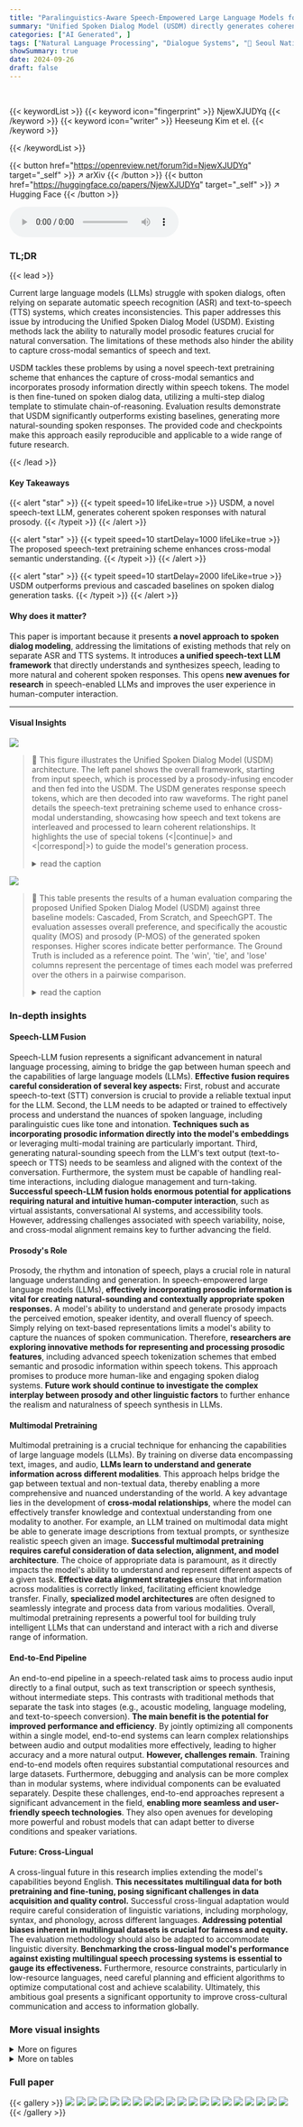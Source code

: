 ```yaml
---
title: "Paralinguistics-Aware Speech-Empowered Large Language Models for Natural Conversation"
summary: "Unified Spoken Dialog Model (USDM) directly generates coherent spoken responses with natural prosody, surpassing cascaded baselines and enhancing natural conversation in speech-enabled LLMs."
categories: ["AI Generated", ]
tags: ["Natural Language Processing", "Dialogue Systems", "🏢 Seoul National University",]
showSummary: true
date: 2024-09-26
draft: false
---
```


<br>

{{< keywordList >}}
{{< keyword icon="fingerprint" >}} NjewXJUDYq {{< /keyword >}}
{{< keyword icon="writer" >}} Heeseung Kim et el. {{< /keyword >}}
 
{{< /keywordList >}}

{{< button href="https://openreview.net/forum?id=NjewXJUDYq" target="_self" >}}
↗ arXiv
{{< /button >}}
{{< button href="https://huggingface.co/papers/NjewXJUDYq" target="_self" >}}
↗ Hugging Face
{{< /button >}}



<audio controls>
    <source src="https://ai-paper-reviewer.com/NjewXJUDYq/podcast.wav" type="audio/wav">
    Your browser does not support the audio element.
</audio>


### TL;DR


{{< lead >}}

Current large language models (LLMs) struggle with spoken dialogs, often relying on separate automatic speech recognition (ASR) and text-to-speech (TTS) systems, which creates inconsistencies. This paper addresses this issue by introducing the Unified Spoken Dialog Model (USDM).  Existing methods lack the ability to naturally model prosodic features crucial for natural conversation.  The limitations of these methods also hinder the ability to capture cross-modal semantics of speech and text.

USDM tackles these problems by using a novel speech-text pretraining scheme that enhances the capture of cross-modal semantics and incorporates prosody information directly within speech tokens.  The model is then fine-tuned on spoken dialog data, utilizing a multi-step dialog template to stimulate chain-of-reasoning.  Evaluation results demonstrate that USDM significantly outperforms existing baselines, generating more natural-sounding spoken responses.  The provided code and checkpoints make this approach easily reproducible and applicable to a wide range of future research.

{{< /lead >}}


#### Key Takeaways

{{< alert "star" >}}
{{< typeit speed=10 lifeLike=true >}} USDM, a novel speech-text LLM, generates coherent spoken responses with natural prosody. {{< /typeit >}}
{{< /alert >}}

{{< alert "star" >}}
{{< typeit speed=10 startDelay=1000 lifeLike=true >}} The proposed speech-text pretraining scheme enhances cross-modal semantic understanding. {{< /typeit >}}
{{< /alert >}}

{{< alert "star" >}}
{{< typeit speed=10 startDelay=2000 lifeLike=true >}} USDM outperforms previous and cascaded baselines on spoken dialog generation tasks. {{< /typeit >}}
{{< /alert >}}

#### Why does it matter?
This paper is important because it presents **a novel approach to spoken dialog modeling**, addressing the limitations of existing methods that rely on separate ASR and TTS systems.  It introduces **a unified speech-text LLM framework** that directly understands and synthesizes speech, leading to more natural and coherent spoken responses. This opens **new avenues for research** in speech-enabled LLMs and improves the user experience in human-computer interaction.

------
#### Visual Insights



![](https://ai-paper-reviewer.com/NjewXJUDYq/figures_1_1.jpg)

> 🔼 This figure illustrates the Unified Spoken Dialog Model (USDM) architecture. The left panel shows the overall framework, starting from input speech, which is processed by a prosody-infusing encoder and then fed into the USDM. The USDM generates response speech tokens, which are then decoded into raw waveforms.  The right panel details the speech-text pretraining scheme used to enhance cross-modal understanding, showcasing how speech and text tokens are interleaved and processed to learn coherent relationships.  It highlights the use of special tokens (<|continue|> and <|correspond|>) to guide the model's generation process.
> <details>
> <summary>read the caption</summary>
> Figure 1: Overview of our spoken dialog modeling approach (Left). All possible self-supervised learning objectives from our speech-text pretraining scheme. (Right)
> </details>





![](https://ai-paper-reviewer.com/NjewXJUDYq/tables_7_1.jpg)

> 🔼 This table presents the results of a human evaluation comparing the proposed Unified Spoken Dialog Model (USDM) against three baseline models: Cascaded, From Scratch, and SpeechGPT.  The evaluation assesses overall preference, and specifically the acoustic quality (MOS) and prosody (P-MOS) of the generated spoken responses.  Higher scores indicate better performance. The Ground Truth is included as a reference point.  The 'win', 'tie', and 'lose' columns represent the percentage of times each model was preferred over the others in a pairwise comparison.
> <details>
> <summary>read the caption</summary>
> Table 1: Human evaluation results of our model and the baselines. We report the MOS and P-MOS scores with a 95% confidence interval.
> </details>





### In-depth insights


#### Speech-LLM Fusion
Speech-LLM fusion represents a significant advancement in natural language processing, aiming to bridge the gap between human speech and the capabilities of large language models (LLMs).  **Effective fusion requires careful consideration of several key aspects:**  First, robust and accurate speech-to-text (STT) conversion is crucial to provide a reliable textual input for the LLM.  Second, the LLM needs to be adapted or trained to effectively process and understand the nuances of spoken language, including paralinguistic cues like tone and intonation.  **Techniques such as incorporating prosodic information directly into the model's embeddings** or leveraging multi-modal training are particularly important.  Third, generating natural-sounding speech from the LLM's text output (text-to-speech or TTS) needs to be seamless and aligned with the context of the conversation.  Furthermore, the system must be capable of handling real-time interactions, including dialogue management and turn-taking.   **Successful speech-LLM fusion holds enormous potential for applications requiring natural and intuitive human-computer interaction**, such as virtual assistants, conversational AI systems, and accessibility tools.  However, addressing challenges associated with speech variability, noise, and cross-modal alignment remains key to further advancing the field.

#### Prosody's Role
Prosody, the rhythm and intonation of speech, plays a crucial role in natural language understanding and generation.  In speech-empowered large language models (LLMs), **effectively incorporating prosodic information is vital for creating natural-sounding and contextually appropriate spoken responses.**  A model's ability to understand and generate prosody impacts the perceived emotion, speaker identity, and overall fluency of speech.  Simply relying on text-based representations limits a model's ability to capture the nuances of spoken communication.  Therefore, **researchers are exploring innovative methods for representing and processing prosodic features**, including advanced speech tokenization schemes that embed semantic and prosodic information within speech tokens. This approach promises to produce more human-like and engaging spoken dialog systems.  **Future work should continue to investigate the complex interplay between prosody and other linguistic factors** to further enhance the realism and naturalness of speech synthesis in LLMs.

#### Multimodal Pretraining
Multimodal pretraining is a crucial technique for enhancing the capabilities of large language models (LLMs). By training on diverse data encompassing text, images, and audio, **LLMs learn to understand and generate information across different modalities**. This approach helps bridge the gap between textual and non-textual data, thereby enabling a more comprehensive and nuanced understanding of the world.  A key advantage lies in the development of **cross-modal relationships**, where the model can effectively transfer knowledge and contextual understanding from one modality to another. For example, an LLM trained on multimodal data might be able to generate image descriptions from textual prompts, or synthesize realistic speech given an image.  **Successful multimodal pretraining requires careful consideration of data selection, alignment, and model architecture**. The choice of appropriate data is paramount, as it directly impacts the model's ability to understand and represent different aspects of a given task. **Effective data alignment strategies** ensure that information across modalities is correctly linked, facilitating efficient knowledge transfer. Finally, **specialized model architectures** are often designed to seamlessly integrate and process data from various modalities.  Overall, multimodal pretraining represents a powerful tool for building truly intelligent LLMs that can understand and interact with a rich and diverse range of information.

#### End-to-End Pipeline
An end-to-end pipeline in a speech-related task aims to process audio input directly to a final output, such as text transcription or speech synthesis, without intermediate steps.  This contrasts with traditional methods that separate the task into stages (e.g., acoustic modeling, language modeling, and text-to-speech conversion). **The main benefit is the potential for improved performance and efficiency**. By jointly optimizing all components within a single model, end-to-end systems can learn complex relationships between audio and output modalities more effectively, leading to higher accuracy and a more natural output.  **However, challenges remain**. Training end-to-end models often requires substantial computational resources and large datasets. Furthermore, debugging and analysis can be more complex than in modular systems, where individual components can be evaluated separately. Despite these challenges, end-to-end approaches represent a significant advancement in the field, **enabling more seamless and user-friendly speech technologies**.  They also open avenues for developing more powerful and robust models that can adapt better to diverse conditions and speaker variations.

#### Future: Cross-Lingual
A cross-lingual future in this research implies extending the model's capabilities beyond English.  **This necessitates multilingual data for both pretraining and fine-tuning, posing significant challenges in data acquisition and quality control.**  Successful cross-lingual adaptation would require careful consideration of linguistic variations, including morphology, syntax, and phonology, across different languages.  **Addressing potential biases inherent in multilingual datasets is crucial for fairness and equity.**  The evaluation methodology should also be adapted to accommodate linguistic diversity.  **Benchmarking the cross-lingual model's performance against existing multilingual speech processing systems is essential to gauge its effectiveness.**   Furthermore, resource constraints, particularly in low-resource languages, need careful planning and efficient algorithms to optimize computational cost and achieve scalability.  Ultimately, this ambitious goal presents a significant opportunity to improve cross-cultural communication and access to information globally.


### More visual insights

<details>
<summary>More on figures
</summary>


![](https://ai-paper-reviewer.com/NjewXJUDYq/figures_3_1.jpg)

> 🔼 This figure shows a comparison of pitch contours between the original audio and two reconstructions from the extracted acoustic units.  The stochastic nature of the reconstruction process is highlighted by showing two slightly different reconstructions. Despite this, both reconstructions closely follow the pitch changes of the original audio, indicating that the acoustic units effectively capture the pitch information present in the original speech.
> <details>
> <summary>read the caption</summary>
> Figure 2: Pitch contour of the original audio and the audio reconstructed from extracted acoustic units. Due to the stochastic nature of the reconstruction model, we attempt reconstruction twice, demonstrating that the pitch variation closely mirrors the ground truth.
> </details>



![](https://ai-paper-reviewer.com/NjewXJUDYq/figures_4_1.jpg)

> 🔼 This figure shows the overall process of speech-text pretraining.  It starts with speech-text alignment extraction, then pair-wise segmentation and segment-wise main modality random selection.  Finally, sub-modality random insertion and special token insertion is performed to generate a unified speech-text sequence for training a pretrained language model. The figure also details the types of tokens used and what their purpose is in the process.
> <details>
> <summary>read the caption</summary>
> Figure 3: The overall speech-text pretraining scheme.
> </details>



![](https://ai-paper-reviewer.com/NjewXJUDYq/figures_9_1.jpg)

> 🔼 This figure displays the attention weights between the generated response tokens and both the input speech tokens and the corresponding transcribed text tokens at different layers of the USDM model.  Warmer colors (reds) indicate higher attention weights. This visualization helps to understand how the model uses both the speech and text modalities to generate its responses, showing the interplay between the two modalities and the model's cross-modal attention mechanism.
> <details>
> <summary>read the caption</summary>
> Figure 4: Attention maps between the generated responses of the USDM and the input speech (s) and its transcribed text (t). Input speech: “Oh, I can’t believe it. He looks very young.”
> </details>



![](https://ai-paper-reviewer.com/NjewXJUDYq/figures_21_1.jpg)

> 🔼 This figure provides an overview of the Unified Spoken Dialog Model (USDM) and its training process. The left panel shows the overall architecture of the USDM, illustrating how input speech is processed through a prosody-infusing encoder, a pretrained speech-text model, and a speech decoder to generate coherent spoken responses.  The right panel details all the self-supervised learning objectives used during speech-text pretraining to capture rich cross-modal semantics between speech and text.  This multi-step approach aims to enhance the model's ability to generate natural-sounding spoken responses within the context of spoken dialog.
> <details>
> <summary>read the caption</summary>
> Figure 1: Overview of our spoken dialog modeling approach (Left). All possible self-supervised learning objectives from our speech-text pretraining scheme. (Right)
> </details>



![](https://ai-paper-reviewer.com/NjewXJUDYq/figures_24_1.jpg)

> 🔼 The left plot shows the performance of different metrics (METEOR, ROUGE-L, ASR WER, TTS WER) over epochs during the training of the Unified Spoken Dialog Model (USDM).  The right plot compares the performance of USDM trained with full fine-tuning against versions using Low-Rank Adaptation (LoRA) with different ranks (8 and 256). It highlights the trade-offs between model size and performance on various metrics.
> <details>
> <summary>read the caption</summary>
> Figure 7: Left is the quantitative results for each epoch of the USDM fine-tuned on DailyTalk. The figure on the right illustrates the performance of the Spoken Dialog Model when trained with Low-Rank Adaptation (LoRA) versus full fine-tuning.
> </details>



![](https://ai-paper-reviewer.com/NjewXJUDYq/figures_25_1.jpg)

> 🔼 This figure illustrates the process of preparing unified speech-text sequences for pretraining a speech-text model. It involves three main steps: 1. Speech-Text Alignment Extraction: extracting word-level alignments between speech and text using the Montreal Forced Aligner; 2. Pair-wise Segmentation & Segment-wise Main Modality Random Selection: dividing the aligned speech and text into segments and randomly selecting one modality (speech or text) per segment; and 3. Sub-Modality Random Insertion & Special Token Insertion: inserting data from the non-selected modality with a certain probability and introducing special tokens to denote relationships between the modalities. The resulting unified sequences are used to train the speech-text model, enabling it to capture complex speech-text interactions.
> <details>
> <summary>read the caption</summary>
> Figure 3: The overall speech-text pretraining scheme.
> </details>



</details>




<details>
<summary>More on tables
</summary>


![](https://ai-paper-reviewer.com/NjewXJUDYq/tables_7_2.jpg)
> 🔼 This table presents a comprehensive comparison of the proposed Unified Spoken Dialog Model (USDM) against three baselines (Cascaded, From Scratch, and SpeechGPT) using both qualitative and quantitative metrics.  The qualitative evaluation utilizes GPT-4 to assess the semantic quality of generated responses, providing win/tie/lose percentages across all model comparisons. Quantitative analysis includes METEOR and ROUGE-L scores, which measure the semantic similarity between generated and ground truth responses, as well as STT (Speech-to-Text) and TTS (Text-to-Speech) Word Error Rates (WER).  Lower WER values are better. This table summarizes how USDM outperforms the baselines in various aspects such as semantic similarity and naturalness of speech, while highlighting the importance of the proposed pretraining and fine-tuning techniques.
> <details>
> <summary>read the caption</summary>
> Table 2: GPT-4 evaluation and quantitative results of our model and the baselines.
> </details>

![](https://ai-paper-reviewer.com/NjewXJUDYq/tables_8_1.jpg)
> 🔼 This table presents the results of ablation studies conducted to evaluate the impact of different pretraining and fine-tuning schemes on the model's performance.  The table shows the average perplexity (PPL) for both text and unit modalities, across six different combinations of interleaved speech-text sequences. It also shows the performance of the model on various downstream tasks like speech-to-text WER, text-to-speech WER, METEOR and ROUGE-L scores for spoken dialog modeling after different pretraining schemes. The comparison helps to understand which approach is the most effective.
> <details>
> <summary>read the caption</summary>
> Table 3: Results of the ablation studies on the pretraining and fine-tuning schemes. For PPL, we report the average PPL for each modality across the six combinations described in the text.
> </details>

![](https://ai-paper-reviewer.com/NjewXJUDYq/tables_19_1.jpg)
> 🔼 This table lists the specific models used for each component of the Unified Spoken Dialog Model (USDM) and three baseline models (From Scratch, Cascaded, and SpeechGPT).  It shows the ASR model, speech encoder, language model (LLM), speech decoder, and TTS model used in each approach.  This allows for a clear comparison of the different model architectures and their components.
> <details>
> <summary>read the caption</summary>
> Table 4: Models for each component of the USDM and the baselines.
> </details>

![](https://ai-paper-reviewer.com/NjewXJUDYq/tables_19_2.jpg)
> 🔼 This table details the specific models used for each component of the Unified Spoken Dialog Model (USDM) and its three baselines: From Scratch, SpeechGPT, and Cascaded.  For each model, it lists the ASR model (if applicable), the speech encoder, the large language model (LLM), the speech decoder, and the text-to-speech (TTS) model. This allows for a clear comparison of the architecture and components used in each model.
> <details>
> <summary>read the caption</summary>
> Table 4: Models for each component of the USDM and the baselines.
> </details>

![](https://ai-paper-reviewer.com/NjewXJUDYq/tables_20_1.jpg)
> 🔼 This table presents the licenses associated with each dataset used in the research.  The datasets are categorized by their use in the study: acoustic unit analysis, pretraining, and fine-tuning of the model.  This allows readers to quickly understand the legal permissions and restrictions associated with the data used in the experiments.
> <details>
> <summary>read the caption</summary>
> Table 5: License of each dataset we used for acoustic unit investigation, pretraining, and fine-tuning.
> </details>

![](https://ai-paper-reviewer.com/NjewXJUDYq/tables_20_2.jpg)
> 🔼 This table lists the specific models used for each component of the Unified Spoken Dialog Model (USDM) and its baseline models.  It shows the ASR model, speech encoder, language model (LLM), speech decoder, and TTS model used in each setup.  This allows for a clear understanding of the different components and their configurations in each experimental setup.
> <details>
> <summary>read the caption</summary>
> Table 4: Models for each component of the USDM and the baselines.
> </details>

![](https://ai-paper-reviewer.com/NjewXJUDYq/tables_22_1.jpg)
> 🔼 This table compares the performance of different models (USDM, Cascaded, From Scratch, and SpeechGPT) on two different evaluation methods for semantic quality.  The 'Transcribed Response' results used automatic speech recognition (ASR) to convert the spoken responses into text before calculating METEOR and ROUGE-L scores, which measure semantic similarity. The 'Intermediate Response' results used the intermediate text generated by the model before speech synthesis, providing a direct comparison of the model's text generation capabilities. The TTS WER (text-to-speech word error rate) is also included to assess the quality of the speech generated by each model.
> <details>
> <summary>read the caption</summary>
> Table 7: METEOR and ROUGE-L results measured using the text obtained from ASR of the spoken response (Transcribed Response) and results measured using the intermediate text response (Intermediate Response).
> </details>

![](https://ai-paper-reviewer.com/NjewXJUDYq/tables_22_2.jpg)
> 🔼 This table presents six different types of interleaved speech-text sequences used to evaluate the performance of the pretrained model.  The sequences are designed to test various relationships between speech and text, including unconditional, correspondence, and continuation relationships. For sequences testing continuation, the speech and text are split into two halves, and each half is combined with the other modality's second half.  The table also provides the templates used for calculating the perplexity (PPL) for each type of sequence.
> <details>
> <summary>read the caption</summary>
> Table 8: Six types of speech-text interleaved sequences used to evaluate the performance of the pretrained model, along with the templates used for measuring PPL. For sequences with a continuation relationship, the speech and text data are split in half, combining one modality from the first half (e.g., speech1 token or text1 token) with the remaining modality from the second half (e.g., text2 token or speech2 token).
> </details>

![](https://ai-paper-reviewer.com/NjewXJUDYq/tables_23_1.jpg)
> 🔼 This table presents the perplexity (PPL) scores achieved by different pretraining schemes on the LibriSpeech dataset.  It compares the performance of the proposed unified speech-text pretraining approach against three ablation studies: Setup 1 (continuation only), Setup 2 (correspondence only), and Setup 3 (a different interleaving strategy). The PPL is calculated separately for text and unit modalities, and overall. Lower PPL indicates better model performance. The results show that the unified approach outperforms the ablation studies.
> <details>
> <summary>read the caption</summary>
> Table 9: PPL of various pretraining schemes for diverse unit and text combinations for the test-clean subset of LibriSpeech. T2U represents text-to-unit, and U2T represents unit-to-text, with PPL measured only for the subsequent modality. Lower is better.
> </details>

</details>




### Full paper

{{< gallery >}}
<img src="https://ai-paper-reviewer.com/NjewXJUDYq/1.png" class="grid-w50 md:grid-w33 xl:grid-w25" />
<img src="https://ai-paper-reviewer.com/NjewXJUDYq/2.png" class="grid-w50 md:grid-w33 xl:grid-w25" />
<img src="https://ai-paper-reviewer.com/NjewXJUDYq/3.png" class="grid-w50 md:grid-w33 xl:grid-w25" />
<img src="https://ai-paper-reviewer.com/NjewXJUDYq/4.png" class="grid-w50 md:grid-w33 xl:grid-w25" />
<img src="https://ai-paper-reviewer.com/NjewXJUDYq/5.png" class="grid-w50 md:grid-w33 xl:grid-w25" />
<img src="https://ai-paper-reviewer.com/NjewXJUDYq/6.png" class="grid-w50 md:grid-w33 xl:grid-w25" />
<img src="https://ai-paper-reviewer.com/NjewXJUDYq/7.png" class="grid-w50 md:grid-w33 xl:grid-w25" />
<img src="https://ai-paper-reviewer.com/NjewXJUDYq/8.png" class="grid-w50 md:grid-w33 xl:grid-w25" />
<img src="https://ai-paper-reviewer.com/NjewXJUDYq/9.png" class="grid-w50 md:grid-w33 xl:grid-w25" />
<img src="https://ai-paper-reviewer.com/NjewXJUDYq/10.png" class="grid-w50 md:grid-w33 xl:grid-w25" />
<img src="https://ai-paper-reviewer.com/NjewXJUDYq/11.png" class="grid-w50 md:grid-w33 xl:grid-w25" />
<img src="https://ai-paper-reviewer.com/NjewXJUDYq/12.png" class="grid-w50 md:grid-w33 xl:grid-w25" />
<img src="https://ai-paper-reviewer.com/NjewXJUDYq/13.png" class="grid-w50 md:grid-w33 xl:grid-w25" />
<img src="https://ai-paper-reviewer.com/NjewXJUDYq/14.png" class="grid-w50 md:grid-w33 xl:grid-w25" />
<img src="https://ai-paper-reviewer.com/NjewXJUDYq/15.png" class="grid-w50 md:grid-w33 xl:grid-w25" />
<img src="https://ai-paper-reviewer.com/NjewXJUDYq/16.png" class="grid-w50 md:grid-w33 xl:grid-w25" />
<img src="https://ai-paper-reviewer.com/NjewXJUDYq/17.png" class="grid-w50 md:grid-w33 xl:grid-w25" />
<img src="https://ai-paper-reviewer.com/NjewXJUDYq/18.png" class="grid-w50 md:grid-w33 xl:grid-w25" />
<img src="https://ai-paper-reviewer.com/NjewXJUDYq/19.png" class="grid-w50 md:grid-w33 xl:grid-w25" />
<img src="https://ai-paper-reviewer.com/NjewXJUDYq/20.png" class="grid-w50 md:grid-w33 xl:grid-w25" />
{{< /gallery >}}